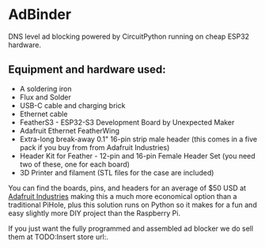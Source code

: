 # AdBinder
DNS level ad blocking powered by CircuitPython running on cheap ESP32 hardware.

## Equipment and hardware used:
- A soldering iron
- Flux and Solder
- USB-C cable and charging brick
- Ethernet cable
- FeatherS3 - ESP32-S3 Development Board by Unexpected Maker
- Adafruit Ethernet FeatherWing
- Extra-long break-away 0.1" 16-pin strip male header (this comes in a five pack if you buy from from Adafruit Industries)
- Header Kit for Feather - 12-pin and 16-pin Female Header Set (you need two of these, one for each board)
- 3D Printer and filament (STL files for the case are included)

You can find the boards, pins, and headers for an average of $50 USD at [Adafruit Industries](https://adafruit.com/) making this a much more economical option than a traditional PiHole, plus this solution runs on Python so it makes for a fun and easy slightly more DIY project than the Raspberry Pi.

If you just want the fully programmed and assembled ad blocker we do sell them at TODO:Insert store url:.
